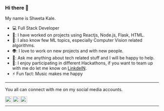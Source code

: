 ### Hi there 👋

My name is Shweta Kale.

- :computer: Full Stack Developer 
- 💚: I have worked on projects using Reactjs, Node.js, Flask, HTML.
- 💫: I also know few ML topics, especially Computer Vision related algorithms.
- 👽: I love to work on new projects and with new people.
- 💬: Ask me anything about tech related stuff and I will be happy to help.
- 👯: I enjoy participating in different Hackathons, if you want to team up with me do let me know on [LinkdeIN](https://www.linkedin.com/in/shweta-kale/).
- ⚡ Fun fact: Music makes me happy
---- 

You all can connect with me on my social media accounts.

<a target="_blank" href="https://www.linkedin.com/in/shweta-kale/">
  <img align="left" alt="LinkdeIN" width="22px" src="https://cdn.jsdelivr.net/npm/simple-icons@v3/icons/linkedin.svg" />
</a>
<a target="_blank" href="https://www.instagram.com/hayan_keil/">
  <img align="left" alt="Instagram" width="22px" src="https://cdn.jsdelivr.net/npm/simple-icons@v3/icons/instagram.svg" />
</a>
<a target="_blank" href="mailto:shwetakale144@gmail@gmail.com">
  <img align="left" alt="Gmail" width="22px" src="https://cdn.jsdelivr.net/npm/simple-icons@v3/icons/gmail.svg" />
</a>
</br>

-----
<!--
[![Shweta's github stats](https://github-readme-stats.vercel.app/api?username=raibove&count_private=true&show_icons=true)](https://github.com/anuraghazra/github-readme-stats)

[![Hits](https://hits.seeyoufarm.com/api/count/incr/badge.svg?url=https%3A%2F%2Fgithub.com%2Fraibove)](https://hits.seeyoufarm.com)
-->
